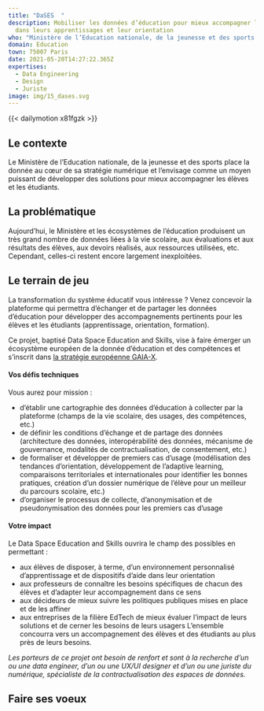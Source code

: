 ```yaml
---
title: "DaSES  "
description: Mobiliser les données d’éducation pour mieux accompagner les élèves
  dans leurs apprentissages et leur orientation
who: "Ministère de l’Education nationale, de la jeunesse et des sports "
domain: Education
town: 75007 Paris
date: 2021-05-20T14:27:22.365Z
expertises:
  - Data Engineering
  - Design
  - Juriste
image: img/15_dases.svg
---
```

{{< dailymotion x81fgzk >}}

## Le contexte

Le Ministère de l’Education nationale, de la jeunesse et des sports place la donnée au cœur de sa stratégie numérique et l’envisage comme un moyen puissant de développer des solutions pour mieux accompagner les élèves et les étudiants. 

## La problématique

Aujourd’hui, le Ministère et les écosystèmes de l’éducation produisent un très grand nombre de données liées à la vie scolaire, aux évaluations et aux résultats des élèves, aux devoirs réalisés, aux ressources utilisées, etc. Cependant, celles-ci restent encore largement inexploitées. 

## Le terrain de jeu

La transformation du système éducatif vous intéresse ? Venez concevoir la plateforme qui permettra d’échanger et de partager les données d’éducation pour développer des accompagnements pertinents pour les élèves et les étudiants (apprentissage, orientation, formation). 

Ce projet, baptisé Data Space Education and Skills, vise à faire émerger un écosystème européen de la donnée d’éducation et des compétences et s’inscrit dans [la stratégie européenne GAIA-X](https://www.data-infrastructure.eu/GAIAX/Navigation/EN/Home/home.html). 

#### Vos défis techniques

Vous aurez pour mission : 

* d’établir une cartographie des données d’éducation à collecter par la plateforme (champs de la vie scolaire, des usages, des compétences, etc.) 
* de définir les conditions d’échange et de partage des données (architecture des données, interopérabilité des données, mécanisme de gouvernance, modalités de contractualisation, de consentement, etc.)
* de formaliser et développer de premiers cas d’usage (modélisation des tendances d’orientation, développement de l’adaptive learning, comparaisons territoriales et internationales pour identifier les bonnes pratiques, création d’un dossier numérique de l’élève pour un meilleur du parcours scolaire, etc.) 
* d’organiser le processus de collecte, d’anonymisation et de pseudonymisation des données pour les premiers cas d’usage

#### Votre impact 

Le Data Space Education and Skills ouvrira le champ des possibles en permettant : 

* aux élèves de disposer, à terme, d’un environnement personnalisé d’apprentissage et de dispositifs d’aide dans leur orientation 
* aux professeurs de connaître les besoins spécifiques de chacun des élèves et d’adapter leur accompagnement dans ce sens
* aux décideurs de mieux suivre les politiques publiques mises en place et de les affiner
* aux entreprises de la filière EdTech de mieux évaluer l’impact de leurs solutions et de cerner les besoins de leurs usagers
  L’ensemble concourra vers un accompagnement des élèves et des étudiants au plus près de leurs besoins. 

*Les porteurs de ce projet ont besoin de renfort et sont à la recherche d’un ou une data engineer, d’un ou une UX/UI designer et d’un ou une juriste du numérique, spécialiste de la contractualisation des espaces de données.* 

## Faire ses voeux